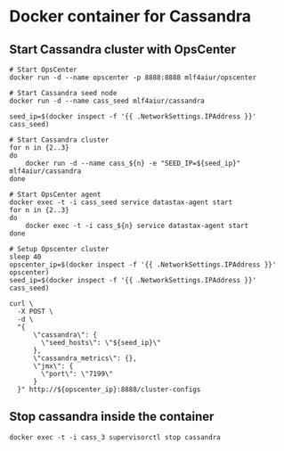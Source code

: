 Docker container for Cassandra
==============================

Start Cassandra cluster with OpsCenter
--------------------------------------

    # Start OpsCenter
    docker run -d --name opscenter -p 8888:8888 mlf4aiur/opscenter

    # Start Cassandra seed node
    docker run -d --name cass_seed mlf4aiur/cassandra

    seed_ip=$(docker inspect -f '{{ .NetworkSettings.IPAddress }}' cass_seed)

    # Start Cassandra cluster
    for n in {2..3}
    do
        docker run -d --name cass_${n} -e "SEED_IP=${seed_ip}" mlf4aiur/cassandra
    done

    # Start OpsCenter agent
    docker exec -t -i cass_seed service datastax-agent start
    for n in {2..3}
    do
        docker exec -t -i cass_${n} service datastax-agent start
    done

    # Setup Opscenter cluster
    sleep 40
    opscenter_ip=$(docker inspect -f '{{ .NetworkSettings.IPAddress }}' opscenter)
    seed_ip=$(docker inspect -f '{{ .NetworkSettings.IPAddress }}' cass_seed)

    curl \
      -X POST \
      -d \
      "{
          \"cassandra\": {
            \"seed_hosts\": \"${seed_ip}\"
          },
          \"cassandra_metrics\": {},
          \"jmx\": {
            \"port\": \"7199\"
          }
      }" http://${opscenter_ip}:8888/cluster-configs

Stop cassandra inside the container
-----------------------------------

    docker exec -t -i cass_3 supervisorctl stop cassandra

